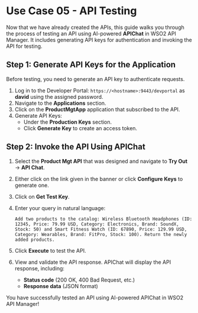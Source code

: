 # Use Case 05 - API Testing

Now that we have already created the APIs, this guide walks you through the process of testing an API using AI-powered **APIChat** in WSO2 API Manager. It includes generating API keys for authentication and invoking the API for testing.

## Step 1: Generate API Keys for the Application

Before testing, you need to generate an API key to authenticate requests.

1. Log in to the Developer Portal: `https://<hostname>:9443/devportal` as **david** using the assigned password.
2. Navigate to the **Applications** section.
3. Click on the **ProductMgtApp** application that subscribed to the API.
4. Generate API Keys:
   - Under the **Production Keys** section.
   - Click **Generate Key** to create an access token.

## Step 2: Invoke the API Using APIChat

1. Select the **Product Mgt API** that was designed and navigate to **Try Out** → **API Chat**.
2. Either click on the link given in the banner or click **Configure Keys** to generate one.
3. Click on **Get Test Key**.
4. Enter your query in natural language:
   
   ```
   Add two products to the catalog: Wireless Bluetooth Headphones (ID: 12345, Price: 79.99 USD, Category: Electronics, Brand: SoundX, Stock: 50) and Smart Fitness Watch (ID: 67890, Price: 129.99 USD, Category: Wearables, Brand: FitPro, Stock: 100). Return the newly added products.
   ```
   
5. Click **Execute** to test the API.
6. View and validate the API response. APIChat will display the API response, including:
   - **Status code** (200 OK, 400 Bad Request, etc.)
   - **Response data** (JSON format)

You have successfully tested an API using AI-powered APIChat in WSO2 API Manager!
